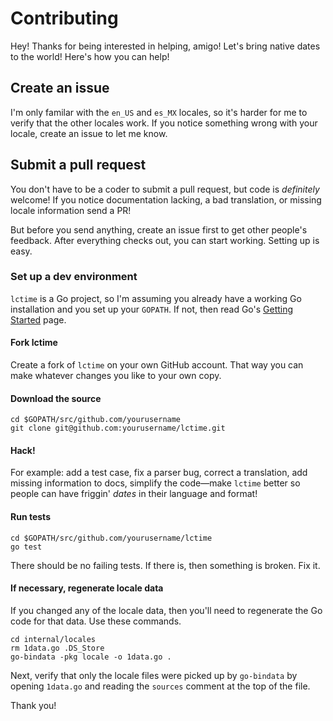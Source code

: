 # Contributing

Hey! Thanks for being interested in helping, amigo! Let's bring native dates to
the world! Here's how you can help!

## Create an issue

I'm only familar with the `en_US` and `es_MX` locales, so it's harder for me to
verify that the other locales work. If you notice something wrong with your
locale, create an issue to let me know.

## Submit a pull request

You don't have to be a coder to submit a pull request, but code is _definitely_
welcome! If you notice documentation lacking, a bad translation, or missing
locale information send a PR!

But before you send anything, create an issue first to get other people's
feedback. After everything checks out, you can start working. Setting up is
easy.

### Set up a dev environment

`lctime` is a Go project, so I'm assuming you already have a working Go
installation and you set up your `GOPATH`. If not, then read Go's [Getting
Started] page.

#### Fork lctime

Create a fork of `lctime` on your own GitHub account. That way you can make
whatever changes you like to your own copy.

#### Download the source

```
cd $GOPATH/src/github.com/yourusername
git clone git@github.com:yourusername/lctime.git
```

#### Hack!

For example: add a test case, fix a parser bug, correct a translation, add
missing information to docs, simplify the code—make `lctime` better so people
can have friggin' _dates_ in their language and format!

#### Run tests

```
cd $GOPATH/src/github.com/yourusername/lctime
go test
```

There should be no failing tests. If there is, then something is broken. Fix it.

#### If necessary, regenerate locale data

If you changed any of the locale data, then you'll need to regenerate the Go
code for that data. Use these commands.

```
cd internal/locales
rm 1data.go .DS_Store
go-bindata -pkg locale -o 1data.go .
```

Next, verify that only the locale files were picked up by `go-bindata` by
opening `1data.go` and reading the `sources` comment at the top of the file.

Thank you!

[Getting Started]: https://golang.org/doc/install
